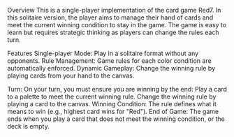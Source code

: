 Overview
This is a single-player implementation of the card game Red7. 
In this solitaire version, the player aims to manage their hand of cards 
and meet the current winning condition to stay in the game. The game
is easy to learn but requires strategic thinking as players can change the rules each turn.

Features
Single-player Mode: Play in a solitaire format without any opponents.
Rule Management: Game rules for each color condition are automatically enforced.
Dynamic Gameplay: Change the winning rule by playing cards from your hand to the canvas.

Turn: On your turn, you must ensure you are winning by the end:
Play a card to a palette to meet the current winning rule.
Change the winning rule by playing a card to the canvas.
Winning Condition: The rule defines what it means to win (e.g., highest card wins for "Red").
End of Game: The game ends when you play a card that does not meet the winning condition, or the deck is empty.


